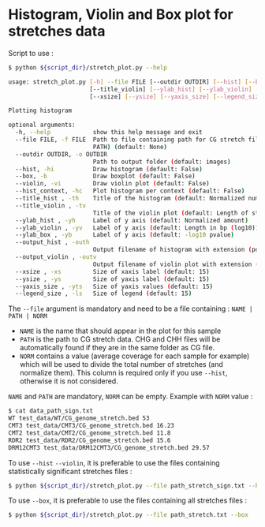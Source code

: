 # Histogram, Violin and Box plot for stretches data

Script to use : 
```bash
$ python ${script_dir}/stretch_plot.py --help

usage: stretch_plot.py [-h] --file FILE [--outdir OUTDIR] [--hist] [--box] [--violin] [--hist_context] [--title_hist]
                       [--title_violin] [--ylab_hist] [--ylab_violin] [--ylab_box] [--output_hist] [--output_violin]
                       [--xsize] [--ysize] [--yaxis_size] [--legend_size]

Plotting histogram

optional arguments:
  -h, --help            show this help message and exit
  --file FILE, -f FILE  Path to file containing path for CG stretch file for each mutant (1 mutant per line : NAME
                        PATH) (default: None)
  --outdir OUTDIR, -o OUTDIR
                        Path to output folder (default: images)
  --hist, -hi           Draw histogram (default: False)
  --box, -b             Draw boxplot (default: False)
  --violin, -vi         Draw violin plot (default: False)
  --hist_context, -hc   Plot histogram per context (default: False)
  --title_hist , -th    Title of the histogram (default: Normalized number of significant stretches in ONT mutants)
  --title_violin , -tv
                        Title of the violin plot (default: Length of statistically significant CG stretches)
  --ylab_hist , -yh     Label of y axis (default: Normalized amount)
  --ylab_violin , -yv   Label of y axis (default: Length in bp (log10))
  --ylab_box , -yb      Label of y axis (default: -log10 pvalue)
  --output_hist , -outh
                        Output filename of histogram with extension (pdf, png...) (default: hist_stretch.pdf)
  --output_violin , -outv
                        Output filename of violin plot with extension (pdf, png...) (default: CG_stretch_violin.pdf)
  --xsize , -xs         Size of xaxis label (default: 15)
  --ysize , -ys         Size of yaxis label (default: 15)
  --yaxis_size , -yts   Size of yaxis values (default: 15)
  --legend_size , -ls   Size of legend (default: 15)
```

The `--file` argument is mandatory and need to be a file containing : `NAME | PATH | NORM`
* `NAME` is the name that should appear in the plot for this sample
* `PATH` is the path to CG stretch data. CHG and CHH files will be automatically found if they are in the same folder as CG file.
* `NORM` contains a value (average coverage for each sample for example) which will be used to divide the total number of stretches (and normalize them). This column is required only if you use `--hist`, otherwise it is not considered.

`NAME` and `PATH` are mandatory, `NORM` can be empty. Example with `NORM` value :
 
```bash
$ cat data_path_sign.txt
WT test_data/WT/CG_genome_stretch.bed 53
CMT3 test_data/CMT3/CG_genome_stretch.bed 16.23
CMT2 test_data/CMT2/CG_genome_stretch.bed 11.8
RDR2 test_data/RDR2/CG_genome_stretch.bed 15.6
DRM12CMT3 test_data/DRM12CMT3/CG_genome_stretch.bed 29.57
```

To use `--hist` `--violin`, it is preferable to use the files containing statistically significant stretches files : 

```bash
$ python ${script_dir}/stretch_plot.py --file path_stretch_sign.txt --hist --violin
```

To use `--box`,  it is preferable to use the files containing all stretches files : 

```bash
$ python ${script_dir}/stretch_plot.py --file path_stretch.txt --box
```
